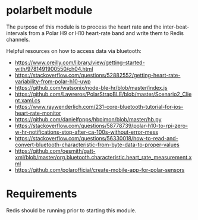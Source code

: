 # polarbelt module

The purpose of this module is to process the heart rate and the inter-beat-intervals from a Polar H9 or H10 heart-rate band and write them to Redis channels.

Helpful resources on how to access data via bluetooth:
+ https://www.oreilly.com/library/view/getting-started-with/9781491900550/ch04.html
+ https://stackoverflow.com/questions/52882552/getting-heart-rate-variability-from-polar-h10-uwp
+ https://github.com/watsonix/node-ble-hr/blob/master/index.js
+ https://github.com/Lawreros/PolarStrapBLE/blob/master/Scenario2_Client.xaml.cs
+ https://www.raywenderlich.com/231-core-bluetooth-tutorial-for-ios-heart-rate-monitor
+ https://github.com/danielfppps/hbpimon/blob/master/hb.py
+ https://stackoverflow.com/questions/58778739/polar-h10-to-rpi-zero-w-hr-notifications-stop-after-ca-100s-without-error-mess
+ https://stackoverflow.com/questions/56330018/how-to-read-and-convert-bluetooth-characteristic-from-byte-data-to-proper-values
+ https://github.com/oesmith/gatt-xml/blob/master/org.bluetooth.characteristic.heart_rate_measurement.xml
+ https://github.com/polarofficial/create-mobile-app-for-polar-sensors

# Requirements

Redis should be running prior to starting this module.
